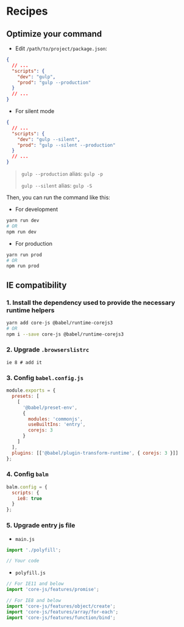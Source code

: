 # Recipes

## Optimize your command

- Edit `/path/to/project/package.json`:

```json
{
  // ...
  "scripts": {
    "dev": "gulp",
    "prod": "gulp --production"
  }
  // ...
}
```

- For silent mode

```json
{
  // ...
  "scripts": {
    "dev": "gulp --silent",
    "prod": "gulp --silent --production"
  }
  // ...
}
```

> `gulp --production` alias: `gulp -p`
>
> `gulp --silent` alias: `gulp -S`

Then, you can run the command like this:

- For development

```sh
yarn run dev
# OR
npm run dev
```

- For production

```sh
yarn run prod
# OR
npm run prod
```

## IE compatibility

### 1. Install the dependency used to provide the necessary runtime helpers

```sh
yarn add core-js @babel/runtime-corejs3
# OR
npm i --save core-js @babel/runtime-corejs3
```

### 2. Upgrade `.browserslistrc`

```
ie 8 # add it
```

### 3. Config `babel.config.js`

```js
module.exports = {
  presets: [
    [
      '@babel/preset-env',
      {
        modules: 'commonjs',
        useBuiltIns: 'entry',
        corejs: 3
      }
    ]
  ],
  plugins: [['@babel/plugin-transform-runtime', { corejs: 3 }]]
};
```

### 4. Config `balm`

```js
balm.config = {
  scripts: {
    ie8: true
  }
};
```

### 5. Upgrade entry js file

- `main.js`

```js
import './polyfill';

// Your code
```

- `polyfill.js`

```js
// For IE11 and below
import 'core-js/features/promise';

// For IE8 and below
import 'core-js/features/object/create';
import 'core-js/features/array/for-each';
import 'core-js/features/function/bind';
```
